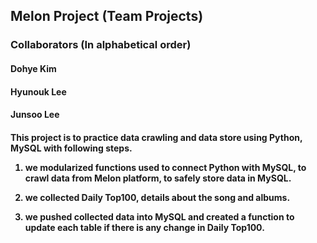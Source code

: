
<h2> Melon Project (Team Projects)

<h3> Collaborators (In alphabetical order) <br>
<h4> Dohye Kim
<h4> Hyunouk Lee
<h4> Junsoo Lee

<h4> This project is to practice data crawling and data store using Python, MySQL with following steps. <br>

1. we modularized functions used to connect Python with MySQL, to crawl data from Melon platform, to safely store data in MySQL. <br>

2. we collected Daily Top100, details about the song and albums.<br>

3. we pushed collected data into MySQL and created a function to update each table if there is any change in Daily Top100. <br>

